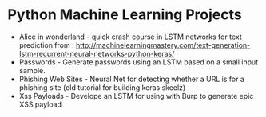 # Python Machine Learning Projects

* Alice in wonderland - quick crash course in LSTM networks for text prediction
	from : http://machinelearningmastery.com/text-generation-lstm-recurrent-neural-networks-python-keras/
* Passwords - Generate passwords using an LSTM based on a small input sample.
* Phishing Web Sites - Neural Net for detecting whether a URL is for a phishing site (old tutorial for building keras skeelz)
* Xss Payloads - Develope an LSTM for using with Burp to generate epic XSS payload 
